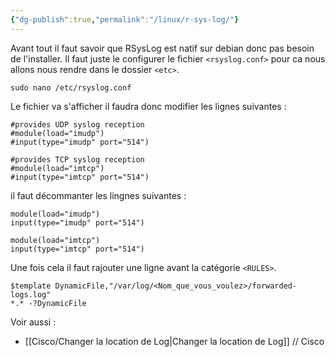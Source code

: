 ```yaml
---
{"dg-publish":true,"permalink":"/linux/r-sys-log/"}
---
```


Avant tout il faut savoir que RSysLog est natif sur debian donc pas besoin de l'installer. 
Il faut juste le configurer le fichier `<rsyslog.conf>` pour ca nous allons nous rendre dans le dossier `<etc>`.
```shell
sudo nano /etc/rsyslog.conf 
```

Le fichier va s'afficher il faudra donc modifier les lignes suivantes : 
```shell
#provides UDP syslog reception
#module(load="imudp")
#input(type="imudp" port="514")

#provides TCP syslog reception
#module(load="imtcp")
#input(type="imtcp" port="514")
```
il faut décommanter les lingnes suivantes :
```shell
module(load="imudp")
input(type="imudp" port="514")

module(load="imtcp")
input(type="imtcp" port="514")
```

Une fois cela il faut rajouter une ligne avant la catégorie `<RULES>`.
```shell
$template DynamicFile,"/var/log/<Nom_que_vous_voulez>/forwarded-logs.log"
*.* -?DynamicFile
```

Voir aussi : 
- [[Cisco/Changer la location de Log\|Changer la location de Log]] // Cisco
